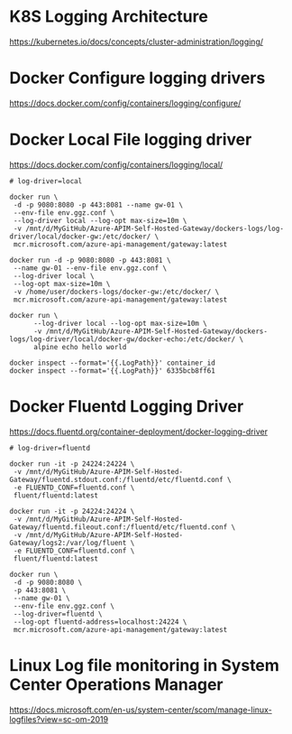 # K8S Logging Architecture
https://kubernetes.io/docs/concepts/cluster-administration/logging/

# Docker Configure logging drivers
https://docs.docker.com/config/containers/logging/configure/

# Docker Local File logging driver
https://docs.docker.com/config/containers/logging/local/


```
# log-driver=local

docker run \
 -d -p 9080:8080 -p 443:8081 --name gw-01 \
 --env-file env.ggz.conf \
 --log-driver local --log-opt max-size=10m \
 -v /mnt/d/MyGitHub/Azure-APIM-Self-Hosted-Gateway/dockers-logs/log-driver/local/docker-gw:/etc/docker/ \
 mcr.microsoft.com/azure-api-management/gateway:latest

docker run -d -p 9080:8080 -p 443:8081 \
 --name gw-01 --env-file env.ggz.conf \
 --log-driver local \
 --log-opt max-size=10m \
 -v /home/user/dockers-logs/docker-gw:/etc/docker/ \
 mcr.microsoft.com/azure-api-management/gateway:latest

docker run \
      --log-driver local --log-opt max-size=10m \
      -v /mnt/d/MyGitHub/Azure-APIM-Self-Hosted-Gateway/dockers-logs/log-driver/local/docker-gw/docker-echo:/etc/docker/ \
      alpine echo hello world

```

```
docker inspect --format='{{.LogPath}}' container_id
docker inspect --format='{{.LogPath}}' 6335bcb8ff61
```

# Docker Fluentd Logging Driver
https://docs.fluentd.org/container-deployment/docker-logging-driver

```
# log-driver=fluentd

docker run -it -p 24224:24224 \
 -v /mnt/d/MyGitHub/Azure-APIM-Self-Hosted-Gateway/fluentd.stdout.conf:/fluentd/etc/fluentd.conf \
 -e FLUENTD_CONF=fluentd.conf \
 fluent/fluentd:latest

docker run -it -p 24224:24224 \
 -v /mnt/d/MyGitHub/Azure-APIM-Self-Hosted-Gateway/fluentd.fileout.conf:/fluentd/etc/fluentd.conf \
 -v /mnt/d/MyGitHub/Azure-APIM-Self-Hosted-Gateway/logs2:/var/log/fluent \
 -e FLUENTD_CONF=fluentd.conf \
 fluent/fluentd:latest

docker run \
 -d -p 9080:8080 \
 -p 443:8081 \
 --name gw-01 \
 --env-file env.ggz.conf \
 --log-driver=fluentd \
 --log-opt fluentd-address=localhost:24224 \
 mcr.microsoft.com/azure-api-management/gateway:latest

```

# Linux Log file monitoring in System Center Operations Manager
https://docs.microsoft.com/en-us/system-center/scom/manage-linux-logfiles?view=sc-om-2019
